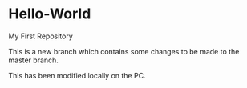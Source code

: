 # Hello-World
My First Repository

This is a new branch which contains some changes to be made to the master branch.

This has been modified locally on the PC.
